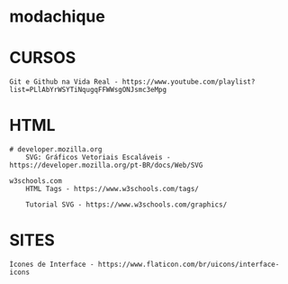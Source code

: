 # modachique

# CURSOS
    Git e Github na Vida Real - https://www.youtube.com/playlist?list=PLlAbYrWSYTiNqugqFFWWsgONJsmc3eMpg

# HTML
    # developer.mozilla.org
        SVG: Gráficos Vetoriais Escaláveis - https://developer.mozilla.org/pt-BR/docs/Web/SVG

    w3schools.com
        HTML Tags - https://www.w3schools.com/tags/

        Tutorial SVG - https://www.w3schools.com/graphics/
        
# SITES
    Ícones de Interface - https://www.flaticon.com/br/uicons/interface-icons